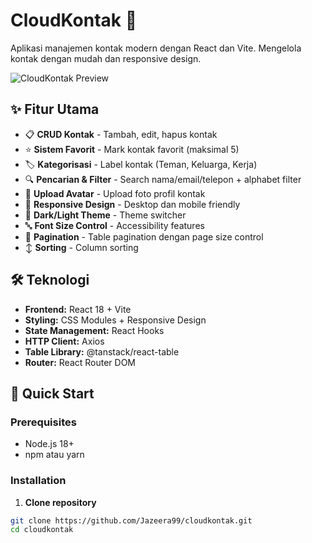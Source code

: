 # CloudKontak 📱

Aplikasi manajemen kontak modern dengan React dan Vite. Mengelola kontak dengan mudah dan responsive design.

![CloudKontak Preview](https://via.placeholder.com/800x400?text=CloudKontak+Preview)

## ✨ Fitur Utama

- 📋 **CRUD Kontak** - Tambah, edit, hapus kontak
- ⭐ **Sistem Favorit** - Mark kontak favorit (maksimal 5)
- 🏷️ **Kategorisasi** - Label kontak (Teman, Keluarga, Kerja)
- 🔍 **Pencarian & Filter** - Search nama/email/telepon + alphabet filter
- 📸 **Upload Avatar** - Upload foto profil kontak
- 📱 **Responsive Design** - Desktop dan mobile friendly
- 🌙 **Dark/Light Theme** - Theme switcher
- 🔤 **Font Size Control** - Accessibility features
- 📄 **Pagination** - Table pagination dengan page size control
- ↕️ **Sorting** - Column sorting

## 🛠️ Teknologi

- **Frontend:** React 18 + Vite
- **Styling:** CSS Modules + Responsive Design
- **State Management:** React Hooks
- **HTTP Client:** Axios
- **Table Library:** @tanstack/react-table
- **Router:** React Router DOM

## 🚀 Quick Start

### Prerequisites
- Node.js 18+ 
- npm atau yarn

### Installation

1. **Clone repository**
```bash
git clone https://github.com/Jazeera99/cloudkontak.git
cd cloudkontak 